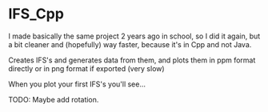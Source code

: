 # IFS_Cpp
I made basically the same project 2 years ago in school, so I did it again, but a bit cleaner and (hopefully) way faster, because it's in Cpp and not Java.

Creates IFS's and generates data from them, and plots them in ppm format directly or in png format if exported (very slow)

When you plot your first IFS's you'll see...

TODO: Maybe add rotation.
